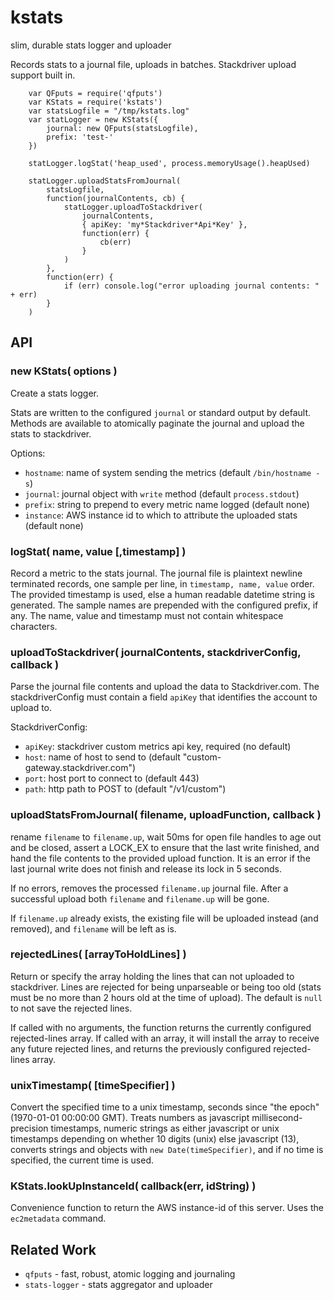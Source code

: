 kstats
======

slim, durable stats logger and uploader

Records stats to a journal file, uploads in batches.  Stackdriver upload
support built in.


        var QFputs = require('qfputs')
        var KStats = require('kstats')
        var statsLogfile = "/tmp/kstats.log"
        var statLogger = new KStats({
            journal: new QFputs(statsLogfile),
            prefix: 'test-'
        })

        statLogger.logStat('heap_used', process.memoryUsage().heapUsed)

        statLogger.uploadStatsFromJournal(
            statsLogfile,
            function(journalContents, cb) {
                statLogger.uploadToStackdriver(
                    journalContents,
                    { apiKey: 'my*Stackdriver*Api*Key' },
                    function(err) {
                        cb(err)
                    }
                )
            },
            function(err) {
                if (err) console.log("error uploading journal contents: " + err)
            }
        )


API
---

### new KStats( options )

Create a stats logger.

Stats are written to the configured `journal` or standard output by default.
Methods are available to atomically paginate the journal and upload the stats to
stackdriver.

Options:

* `hostname`: name of system sending the metrics (default `/bin/hostname -s`)
* `journal`: journal object with `write` method (default `process.stdout`)
* `prefix`: string to prepend to every metric name logged (default none)
* `instance`: AWS instance id to which to attribute the uploaded stats (default none)

### logStat( name, value [,timestamp] )

Record a metric to the stats journal.  The journal file is plaintext newline
terminated records, one sample per line, in `timestamp, name, value` order.
The provided timestamp is used, else a human readable datetime string is
generated.  The sample names are prepended with the configured prefix, if any.
The name, value and timestamp must not contain whitespace characters.

### uploadToStackdriver( journalContents, stackdriverConfig, callback )

Parse the journal file contents and upload the data to Stackdriver.com.
The stackdriverConfig must contain a field `apiKey` that identifies the
account to upload to.

StackdriverConfig:

* `apiKey`: stackdriver custom metrics api key, required (no default)
* `host`: name of host to send to (default "custom-gateway.stackdriver.com")
* `port`: host port to connect to (default 443)
* `path`: http path to POST to (default "/v1/custom")

### uploadStatsFromJournal( filename, uploadFunction, callback )

rename `filename` to `filename.up`, wait 50ms for open file handles to age out
and be closed, assert a LOCK_EX to ensure that the last write finished, and hand
the file contents to the provided upload function.  It is an error if the last
journal write does not finish and release its lock in 5 seconds.

If no errors, removes the processed `filename.up` journal file.  After a
successful upload both `filename` and `filename.up` will be gone.

If `filename.up` already exists, the existing file will be uploaded instead (and
removed), and `filename` will be left as is.

### rejectedLines( [arrayToHoldLines] )

Return or specify the array holding the lines that can not uploaded to
stackdriver.  Lines are rejected for being unparseable or being too old (stats
must be no more than 2 hours old at the time of upload).  The default is `null`
to not save the rejected lines.

If called with no arguments, the function returns the currently configured
rejected-lines array.  If called with an array, it will install the array to
receive any future rejected lines, and returns the previously configured
rejected-lines array.

### unixTimestamp( [timeSpecifier] )

Convert the specified time to a unix timestamp, seconds since "the epoch"
(1970-01-01 00:00:00 GMT).  Treats numbers as javascript millisecond-precision
timestamps, numeric strings as either javascript or unix timestamps depending
on whether 10 digits (unix) else javascript (13), converts strings and objects
with `new Date(timeSpecifier)`, and if no time is specified, the current time
is used.

### KStats.lookUpInstanceId( callback(err, idString) )

Convenience function to return the AWS instance-id of this server.  Uses the
`ec2metadata` command.



Related Work
------------

* `qfputs` - fast, robust, atomic logging and journaling
* `stats-logger` - stats aggregator and uploader
